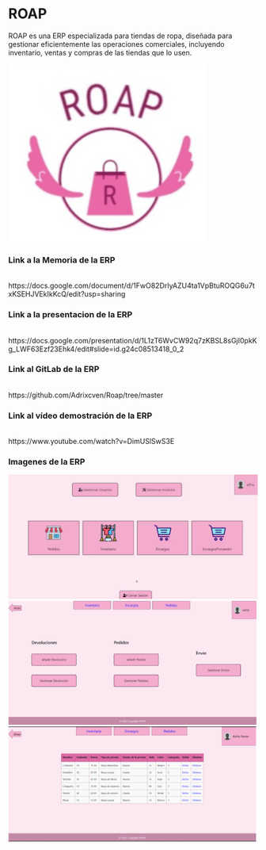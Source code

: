 # ROAP
ROAP es una ERP especializada para tiendas de ropa, diseñada para gestionar eficientemente las operaciones comerciales, incluyendo inventario, ventas y compras de las tiendas que lo usen.


![image](https://github.com/Adrixcven/Adrixcven/blob/main/roap_logo.png)
</br>


### Link a la Memoria de la ERP
</br>
https://docs.google.com/document/d/1FwO82DrIyAZU4ta1VpBtuROQG6u7txKSEHJVEkIkKcQ/edit?usp=sharing

### Link a la presentacion de la ERP
</br>
https://docs.google.com/presentation/d/1L1zT6WvCW92q7zKBSL8sGjI0pkKg_LWF63Ezf23Ehk4/edit#slide=id.g24c08513418_0_2

### Link al GitLab de la ERP
</br>
https://github.com/Adrixcven/Roap/tree/master

### Link al vídeo demostración de la ERP
</br>
https://www.youtube.com/watch?v=DimUSlSwS3E

### Imagenes de la ERP

![image](https://github.com/Adrixcven/Adrixcven/blob/main/Imagenes/ROAP/Pantalla%20principal.png)
![image](https://github.com/Adrixcven/Adrixcven/blob/main/Imagenes/ROAP/Pantalla%20de%20Pedidos.png)
![image](https://github.com/Adrixcven/Adrixcven/blob/main/Imagenes/ROAP/Pantalla%20de%20gestionar%20prenda.png)
